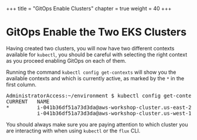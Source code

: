 +++
title = "GitOps Enable Clusters"
chapter = true
weight = 40
+++

# GitOps Enable the Two EKS Clusters

Having created two clusters, you will now have two different contexts available for `kubectl`, you should be careful with selecting the right context as you proceed enabling GitOps on each of them.

Running the command `kubectl config get-contexts` will show you the available contexts and which is currently active, as marked by the `*` in the first column.

<pre>
AdministratorAccess:~/environment $ kubectl config get-contexts
CURRENT   NAME                                                           CLUSTER                                    AUTHINFO                                                       NAMESPACE
*         i-041b36df51a73d3da@aws-workshop-cluster.us-east-2.eksctl.io   aws-workshop-cluster.us-east-2.eksctl.io   i-041b36df51a73d3da@aws-workshop-cluster.us-east-2.eksctl.io   
          i-041b36df51a73d3da@aws-workshop-cluster.us-west-1.eksctl.io   aws-workshop-cluster.us-west-1.eksctl.io   i-041b36df51a73d3da@aws-workshop-cluster.us-west-1.eksctl.io   
</pre>

You should always make sure you are paying attention to which cluster you are interacting with when using `kubectl` or the `flux` CLI.